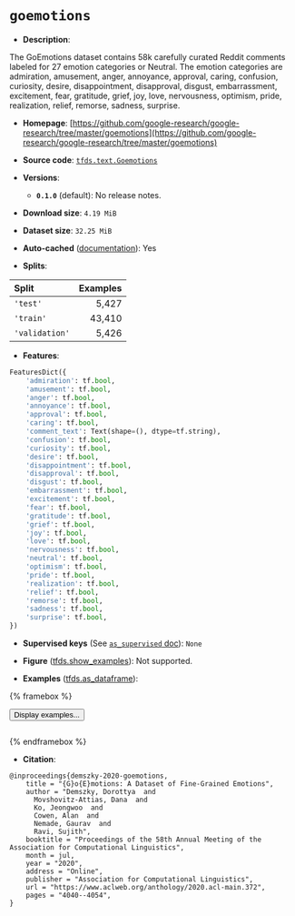 <div itemscope itemtype="http://schema.org/Dataset">
  <div itemscope itemprop="includedInDataCatalog" itemtype="http://schema.org/DataCatalog">
    <meta itemprop="name" content="TensorFlow Datasets" />
  </div>
  <meta itemprop="name" content="goemotions" />
  <meta itemprop="description" content="The GoEmotions dataset contains 58k carefully curated Reddit comments labeled&#10;for 27 emotion categories or Neutral. The emotion categories are admiration,&#10;amusement, anger, annoyance, approval, caring, confusion, curiosity, desire,&#10;disappointment, disapproval, disgust, embarrassment, excitement, fear,&#10;gratitude, grief, joy, love, nervousness, optimism, pride, realization, relief,&#10;remorse, sadness, surprise.&#10;&#10;To use this dataset:&#10;&#10;```python&#10;import tensorflow_datasets as tfds&#10;&#10;ds = tfds.load(&#x27;goemotions&#x27;, split=&#x27;train&#x27;)&#10;for ex in ds.take(4):&#10;  print(ex)&#10;```&#10;&#10;See [the guide](https://www.tensorflow.org/datasets/overview) for more&#10;informations on [tensorflow_datasets](https://www.tensorflow.org/datasets).&#10;&#10;" />
  <meta itemprop="url" content="https://www.tensorflow.org/datasets/catalog/goemotions" />
  <meta itemprop="sameAs" content="https://github.com/google-research/google-research/tree/master/goemotions" />
  <meta itemprop="citation" content="@inproceedings{demszky-2020-goemotions,&#10;    title = &quot;{G}o{E}motions: A Dataset of Fine-Grained Emotions&quot;,&#10;    author = &quot;Demszky, Dorottya  and&#10;      Movshovitz-Attias, Dana  and&#10;      Ko, Jeongwoo  and&#10;      Cowen, Alan  and&#10;      Nemade, Gaurav  and&#10;      Ravi, Sujith&quot;,&#10;    booktitle = &quot;Proceedings of the 58th Annual Meeting of the Association for Computational Linguistics&quot;,&#10;    month = jul,&#10;    year = &quot;2020&quot;,&#10;    address = &quot;Online&quot;,&#10;    publisher = &quot;Association for Computational Linguistics&quot;,&#10;    url = &quot;https://www.aclweb.org/anthology/2020.acl-main.372&quot;,&#10;    pages = &quot;4040--4054&quot;,&#10;}" />
</div>

# `goemotions`


*   **Description**:

The GoEmotions dataset contains 58k carefully curated Reddit comments labeled
for 27 emotion categories or Neutral. The emotion categories are admiration,
amusement, anger, annoyance, approval, caring, confusion, curiosity, desire,
disappointment, disapproval, disgust, embarrassment, excitement, fear,
gratitude, grief, joy, love, nervousness, optimism, pride, realization, relief,
remorse, sadness, surprise.

*   **Homepage**:
    [https://github.com/google-research/google-research/tree/master/goemotions](https://github.com/google-research/google-research/tree/master/goemotions)

*   **Source code**:
    [`tfds.text.Goemotions`](https://github.com/tensorflow/datasets/tree/master/tensorflow_datasets/text/goemotions.py)

*   **Versions**:

    *   **`0.1.0`** (default): No release notes.

*   **Download size**: `4.19 MiB`

*   **Dataset size**: `32.25 MiB`

*   **Auto-cached**
    ([documentation](https://www.tensorflow.org/datasets/performances#auto-caching)):
    Yes

*   **Splits**:

Split          | Examples
:------------- | -------:
`'test'`       | 5,427
`'train'`      | 43,410
`'validation'` | 5,426

*   **Features**:

```python
FeaturesDict({
    'admiration': tf.bool,
    'amusement': tf.bool,
    'anger': tf.bool,
    'annoyance': tf.bool,
    'approval': tf.bool,
    'caring': tf.bool,
    'comment_text': Text(shape=(), dtype=tf.string),
    'confusion': tf.bool,
    'curiosity': tf.bool,
    'desire': tf.bool,
    'disappointment': tf.bool,
    'disapproval': tf.bool,
    'disgust': tf.bool,
    'embarrassment': tf.bool,
    'excitement': tf.bool,
    'fear': tf.bool,
    'gratitude': tf.bool,
    'grief': tf.bool,
    'joy': tf.bool,
    'love': tf.bool,
    'nervousness': tf.bool,
    'neutral': tf.bool,
    'optimism': tf.bool,
    'pride': tf.bool,
    'realization': tf.bool,
    'relief': tf.bool,
    'remorse': tf.bool,
    'sadness': tf.bool,
    'surprise': tf.bool,
})
```

*   **Supervised keys** (See
    [`as_supervised` doc](https://www.tensorflow.org/datasets/api_docs/python/tfds/load#args)):
    `None`

*   **Figure**
    ([tfds.show_examples](https://www.tensorflow.org/datasets/api_docs/python/tfds/visualization/show_examples)):
    Not supported.

*   **Examples**
    ([tfds.as_dataframe](https://www.tensorflow.org/datasets/api_docs/python/tfds/as_dataframe)):

<!-- mdformat off(HTML should not be auto-formatted) -->

{% framebox %}

<button id="displaydataframe">Display examples...</button>
<div id="dataframecontent" style="overflow-x:auto"></div>
<script src="https://www.gstatic.com/external_hosted/jquery2.min.js"></script>
<script>
var url = "https://storage.googleapis.com/tfds-data/visualization/dataframe/goemotions-0.1.0.html";
$(document).ready(() => {
  $("#displaydataframe").click((event) => {
    // Disable the button after clicking (dataframe loaded only once).
    $("#displaydataframe").prop("disabled", true);

    // Pre-fetch and display the content
    $.get(url, (data) => {
      $("#dataframecontent").html(data);
    }).fail(() => {
      $("#dataframecontent").html(
        'Error loading examples. If the error persist, please open '
        + 'a new issue.'
      );
    });
  });
});
</script>

{% endframebox %}

<!-- mdformat on -->

*   **Citation**:

```
@inproceedings{demszky-2020-goemotions,
    title = "{G}o{E}motions: A Dataset of Fine-Grained Emotions",
    author = "Demszky, Dorottya  and
      Movshovitz-Attias, Dana  and
      Ko, Jeongwoo  and
      Cowen, Alan  and
      Nemade, Gaurav  and
      Ravi, Sujith",
    booktitle = "Proceedings of the 58th Annual Meeting of the Association for Computational Linguistics",
    month = jul,
    year = "2020",
    address = "Online",
    publisher = "Association for Computational Linguistics",
    url = "https://www.aclweb.org/anthology/2020.acl-main.372",
    pages = "4040--4054",
}
```
